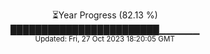 <p align="center">
⏳Year Progress (82.13 %) <br>
████████████████████████▁▁▁▁▁▁ <br>
<sub>Updated: Fri, 27 Oct 2023 18:20:05 GMT</sub>
</p>

